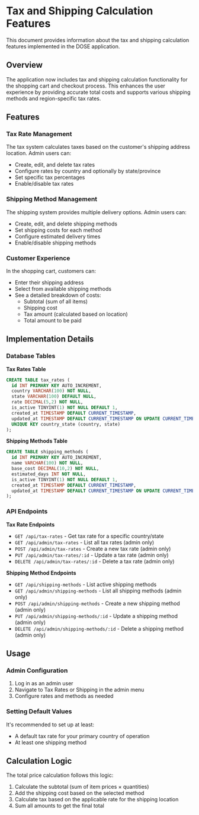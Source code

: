 # Tax and Shipping Calculation Features

This document provides information about the tax and shipping calculation features implemented in the DOSE application.

## Overview

The application now includes tax and shipping calculation functionality for the shopping cart and checkout process. This enhances the user experience by providing accurate total costs and supports various shipping methods and region-specific tax rates.

## Features

### Tax Rate Management

The tax system calculates taxes based on the customer's shipping address location. Admin users can:

- Create, edit, and delete tax rates
- Configure rates by country and optionally by state/province
- Set specific tax percentages
- Enable/disable tax rates

### Shipping Method Management

The shipping system provides multiple delivery options. Admin users can:

- Create, edit, and delete shipping methods
- Set shipping costs for each method
- Configure estimated delivery times
- Enable/disable shipping methods

### Customer Experience

In the shopping cart, customers can:

- Enter their shipping address
- Select from available shipping methods
- See a detailed breakdown of costs:
  - Subtotal (sum of all items)
  - Shipping cost
  - Tax amount (calculated based on location)
  - Total amount to be paid

## Implementation Details

### Database Tables

**Tax Rates Table**
```sql
CREATE TABLE tax_rates (
  id INT PRIMARY KEY AUTO_INCREMENT,
  country VARCHAR(100) NOT NULL,
  state VARCHAR(100) DEFAULT NULL,
  rate DECIMAL(5,2) NOT NULL,
  is_active TINYINT(1) NOT NULL DEFAULT 1,
  created_at TIMESTAMP DEFAULT CURRENT_TIMESTAMP,
  updated_at TIMESTAMP DEFAULT CURRENT_TIMESTAMP ON UPDATE CURRENT_TIMESTAMP,
  UNIQUE KEY country_state (country, state)
);
```

**Shipping Methods Table**
```sql
CREATE TABLE shipping_methods (
  id INT PRIMARY KEY AUTO_INCREMENT,
  name VARCHAR(100) NOT NULL,
  base_cost DECIMAL(10,2) NOT NULL,
  estimated_days INT NOT NULL,
  is_active TINYINT(1) NOT NULL DEFAULT 1,
  created_at TIMESTAMP DEFAULT CURRENT_TIMESTAMP,
  updated_at TIMESTAMP DEFAULT CURRENT_TIMESTAMP ON UPDATE CURRENT_TIMESTAMP
);
```

### API Endpoints

**Tax Rate Endpoints**
- `GET /api/tax-rates` - Get tax rate for a specific country/state
- `GET /api/admin/tax-rates` - List all tax rates (admin only)
- `POST /api/admin/tax-rates` - Create a new tax rate (admin only)
- `PUT /api/admin/tax-rates/:id` - Update a tax rate (admin only)
- `DELETE /api/admin/tax-rates/:id` - Delete a tax rate (admin only)

**Shipping Method Endpoints**
- `GET /api/shipping-methods` - List active shipping methods
- `GET /api/admin/shipping-methods` - List all shipping methods (admin only)
- `POST /api/admin/shipping-methods` - Create a new shipping method (admin only)
- `PUT /api/admin/shipping-methods/:id` - Update a shipping method (admin only)
- `DELETE /api/admin/shipping-methods/:id` - Delete a shipping method (admin only)

## Usage

### Admin Configuration

1. Log in as an admin user
2. Navigate to Tax Rates or Shipping in the admin menu
3. Configure rates and methods as needed

### Setting Default Values

It's recommended to set up at least:
- A default tax rate for your primary country of operation
- At least one shipping method

## Calculation Logic

The total price calculation follows this logic:
1. Calculate the subtotal (sum of item prices × quantities)
2. Add the shipping cost based on the selected method
3. Calculate tax based on the applicable rate for the shipping location
4. Sum all amounts to get the final total 